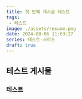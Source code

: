 ```yaml
---
title: 첫 번째 게시글 테스트
tags:
 - 테스트
image: ./assets/resume.png
date: 2024-08-06 11:03:27
series: 테스트-시리즈
draft: true
---
```


## 테스트 게시물

### 테스트